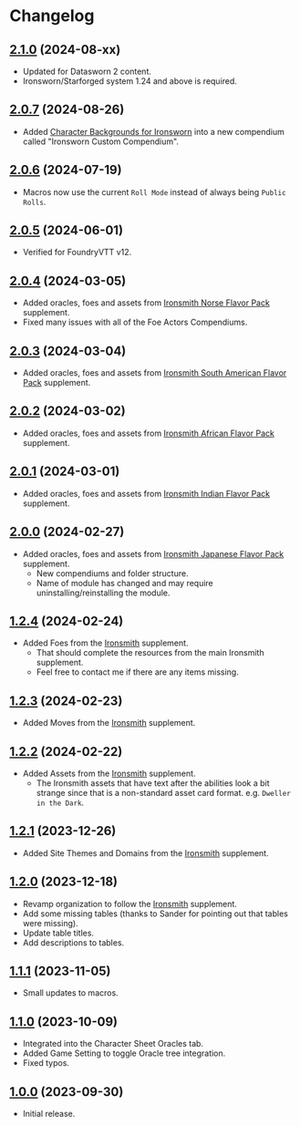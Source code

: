 # Changelog

## [2.1.0](https://github.com/jendave/ironsmith-compendiums/commits/main) (2024-08-xx)

* Updated for Datasworn 2 content.
* Ironsworn/Starforged system 1.24 and above is required.

## [2.0.7](https://github.com/jendave/ironsmith-compendiums/commits/main) (2024-08-26)

* Added [Character Backgrounds for Ironsworn](https://www.ironswornrpg.com/post/character-backgrounds-for-ironsworn?cid=8868bea5-3c91-40b5-b1bc-d6d026f45cc3&postId=63598074-ff4c-4bda-beb1-80317d09f4f7&utm_campaign=7067f655-69ec-4c0b-823c-134124256896&utm_content=491cd93c-b314-4fa4-8e46-721ee00ee645&utm_medium=mail&utm_source=so) into a new compendium called "Ironsworn Custom Compendium".

## [2.0.6](https://github.com/jendave/ironsmith-compendiums/commits/main) (2024-07-19)

* Macros now use the current `Roll Mode` instead of always being `Public Rolls`.

## [2.0.5](https://github.com/jendave/ironsmith-compendiums/commits/main) (2024-06-01)

* Verified for FoundryVTT v12.

## [2.0.4](https://github.com/jendave/ironsmith-compendiums/commits/main) (2024-03-05)

* Added oracles, foes and assets from [Ironsmith Norse Flavor Pack](https://preview.drivethrurpg.com/en/product/372161/ironsmith-norse-mythology-flavor-pack-softcover) supplement.
* Fixed many issues with all of the Foe Actors Compendiums.

## [2.0.3](https://github.com/jendave/ironsmith-compendiums/commits/main) (2024-03-04)

* Added oracles, foes and assets from [Ironsmith South American Flavor Pack](https://preview.drivethrurpg.com/en/product/374202/ironsmith-south-american-mythology-flavor-pack-softcover) supplement.

## [2.0.2](https://github.com/jendave/ironsmith-compendiums/commits/main) (2024-03-02)

* Added oracles, foes and assets from [Ironsmith African Flavor Pack](https://preview.drivethrurpg.com/en/product/374198/ironsmith-african-mythology-flavor-pack-softcover) supplement.

## [2.0.1](https://github.com/jendave/ironsmith-compendiums/commits/main) (2024-03-01)

* Added oracles, foes and assets from [Ironsmith Indian Flavor Pack](https://preview.drivethrurpg.com/en/product/374967/ironsmith-indian-hindu-mythology-flavor-pack-softcover) supplement.

## [2.0.0](https://github.com/jendave/ironsmith-compendiums/commits/main) (2024-02-27)

* Added oracles, foes and assets from [Ironsmith Japanese Flavor Pack](https://preview.drivethrurpg.com/en/product/372140/ironsmith-japanese-mythology-flavor-pack-softcover) supplement.
  * New compendiums and folder structure.
  * Name of module has changed and may require uninstalling/reinstalling the module.

## [1.2.4](https://github.com/jendave/ironsmith-compendiums/commits/main) (2024-02-24)

* Added Foes from the [Ironsmith](https://preview.drivethrurpg.com/en/product/351813/ironsmith) supplement.
  * That should complete the resources from the main Ironsmith supplement.
  * Feel free to contact me if there are any items missing.

## [1.2.3](https://github.com/jendave/ironsmith-compendiums/commits/main) (2024-02-23)

* Added Moves from the [Ironsmith](https://preview.drivethrurpg.com/en/product/351813/ironsmith) supplement.

## [1.2.2](https://github.com/jendave/ironsmith-compendiums/commits/main) (2024-02-22)

* Added Assets from the [Ironsmith](https://preview.drivethrurpg.com/en/product/351813/ironsmith) supplement.
  * The Ironsmith assets that have text after the abilities look a bit strange since that is a non-standard asset card format. e.g. `Dweller in the Dark`.

## [1.2.1](https://github.com/jendave/ironsmith-compendiums/commits/main) (2023-12-26)

* Added Site Themes and Domains from the [Ironsmith](https://preview.drivethrurpg.com/en/product/351813/ironsmith) supplement.

## [1.2.0](https://github.com/jendave/ironsmith-compendiums/commits/main) (2023-12-18)

* Revamp organization to follow the [Ironsmith](https://preview.drivethrurpg.com/en/product/351813/ironsmith) supplement.
* Add some missing tables (thanks to Sander for pointing out that tables were missing).
* Update table titles.
* Add descriptions to tables.

## [1.1.1](https://github.com/jendave/ironsmith-compendiums/commits/main) (2023-11-05)

* Small updates to macros.

## [1.1.0](https://github.com/jendave/ironsmith-compendiums/commits/main) (2023-10-09)

* Integrated into the Character Sheet Oracles tab.
* Added Game Setting to toggle Oracle tree integration.
* Fixed typos.

## [1.0.0](https://github.com/jendave/ironsmith-compendiums/commits/main) (2023-09-30)

* Initial release.
